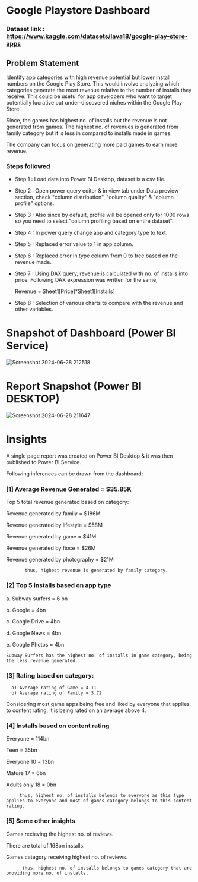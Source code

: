 
# Google Playstore Dashboard

### Dataset link : https://www.kaggle.com/datasets/lava18/google-play-store-apps

## Problem Statement

Identify app categories with high revenue potential but lower install numbers on the Google Play Store. This would involve analyzing  which categories generate the most revenue relative to the number of installs they receive. This could be useful for app developers who want to target potentially lucrative but under-discovered niches within the Google Play Store. 

Since, the games has highest no. of installs but the revenue is not generated from games. The highest no. of revenues is generated from family category but it is less in compared to installs made in games. 

The company can focus on generating more paid games to earn more revenue.


### Steps followed 

- Step 1 : Load data into Power BI Desktop, dataset is a csv file.
- Step 2 : Open power query editor & in view tab under Data preview section, check "column distribution", "column quality" & "column profile" options.
- Step 3 : Also since by default, profile will be opened only for 1000 rows so you need to select "column profiling based on entire dataset".
- Step 4 : In power query change app and category type to text.
- Step 5 : Replaced error value to 1 in app column.
- Step 6 : Replaced error in type column from 0 to free based on the revenue made.
- Step 7 : Using DAX query, revenue is calculated with no. of installs into price.
  Following DAX expression was written for the same,
  
  Revenue = Sheet1[Price]*Sheet1[Installs]
- Step 8 : Selection of various charts to compare with the revenue and other variables.

# Snapshot of Dashboard (Power BI Service)

![Screenshot 2024-06-28 212518](https://github.com/ReemaSheikh/Google/assets/171484655/8a0593ec-627a-4b1b-86a8-faf187d98cd6)
 
 # Report Snapshot (Power BI DESKTOP)

 
![Screenshot 2024-06-28 211647](https://github.com/ReemaSheikh/Google/assets/171484655/c90fae63-0eda-4785-9cd3-8b521527d39c)

# Insights

A single page report was created on Power BI Desktop & it was then published to Power BI Service.

Following inferences can be drawn from the dashboard;

### [1] Average Revenue Generated = $35.85K
Top 5 total revenue generated based on category:

   Revenue generated by family = $186M

   Revenue generated by lifestyle = $58M

   Revenue generated by game = $41M

   Revenue generated by fioce = $26M

   Revenue generated by photography = $21M


           thus, highest revenue is generated by family category.
           
### [2] Top 5 installs based on app type

a. Subway surfers = 6 bn

b. Google = 4bn

c. Google Drive = 4bn

d. Google News = 4bn

e. Google Photos = 4bn

    Subway Surfers has the highest no. of installs in game category, being the less revenue generated.
   
  
  ### [3] Rating based on category:
  
      a) Average rating of Game = 4.11
      b) Average rating of Family = 3.72
Considering most game apps being free and liked by everyone that applies to content rating, it is being rated on an average above 4.

 ### [4] Installs based on content rating
 
 Everyone = 114bn

 Teen = 35bn

 Everyone 10 = 13bn

 Mature 17 = 6bn

 Adults only 18 = 0bn
 
         thus, highest no. of installs belongs to everyone as this type applies to everyone and most of games category belongs to this content rating.
 
 ### [5] Some other insights
 Games recieving the highest no. of reviews.

 There are total of 168bn installs.

 Games category receiving highest no. of reviews.

          thus, highest no. of installs belongs to games category that are providing more no. of installs.
 
